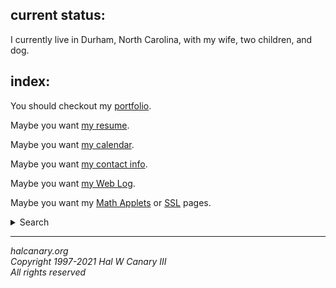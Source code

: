 <div style="display:none;">

# Hal W Canary, III

</div>

## current status:

I currently live in Durham, North Carolina, with my wife, two children, and dog.

## index:

You should checkout my [portfolio](/portfolio/).

Maybe you want [my resume](/resume/).

Maybe you want [my calendar](/cal/).

Maybe you want [my contact info](/contact/).

Maybe you want [my Web Log](/vv/).

Maybe you want my [Math Applets](/mathapplets/) or [SSL](/SSL/) pages.

<div role="search">
<details class="rightside">
<summary>Search</summary>
<form method="get" action="https://www.google.com/search">
<input name="domains" value="halcanary.org" type="hidden">
<input name="sitesearch" value="halcanary.org" type="hidden">
<input id="search" name="q" size="30" maxlength="255" aria-labelledby="submitter">
<input value="Search" type="submit" id="submitter">
</form>
</details>
</div>

* * *

<div class="rightside">

_halcanary.org_  
_Copyright 1997-2021 Hal W Canary III_  
_All rights reserved_

</div>
